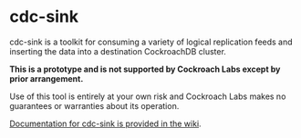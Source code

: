 # cdc-sink

cdc-sink is a toolkit for consuming a variety of logical replication feeds and inserting the data into a destination CockroachDB cluster.

**This is a prototype and is not supported by Cockroach Labs except by prior arrangement.**

Use of this tool is entirely at your own risk and Cockroach Labs makes no guarantees or warranties about its operation.

[Documentation for cdc-sink is provided in the wiki](https://github.com/cockroachdb/cdc-sink/wiki).
